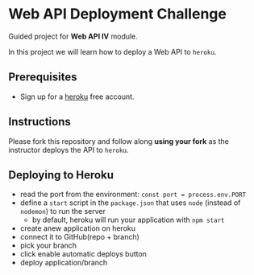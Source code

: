 # Web API Deployment Challenge

Guided project for **Web API IV** module.

In this project we will learn how to deploy a Web API to `heroku`.

## Prerequisites

- Sign up for a [heroku](https://www.heroku.com/) free account.

## Instructions

Please fork this repository and follow along **using your fork** as the instructor deploys the API to `heroku`.

## Deploying  to Heroku

- read the port from the environment: `const port = process.env.PORT`
- define a `start` script in the `package.json` that uses `node` (instead of `nodemon`) to run the server
    - by default, heroku will run your application with `npm start` 
- create anew application on heroku
- connect it to GitHub(repo + branch)
- pick your branch
- click enable automatic deploys button 
- deploy application/branch